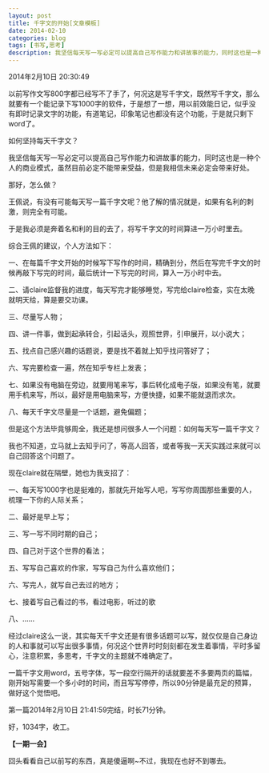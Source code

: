 ```yaml
---
layout: post
title: 千字文的开始[文章模板]
date: 2014-02-10
categories: blog
tags: [书写,思考]
description: 我坚信每天写一写必定可以提高自己写作能力和讲故事的能力，同时这也是一种个人的商业模式，虽然目前必定不能带来受益，但是我相信未来必定会带来好处。
---
```



2014年2月10日 20:30:49

以前写作文写800字都已经写不了手了，何况这是写千字文，既然写千字文，那么就要有一个能记录下写1000字的软件，于是想了一想，用以前效能日记，似乎没有即时记录文字的功能，有道笔记，印象笔记也都没有这个功能，于是就只剩下word了。

如何坚持每天千字文？

我坚信每天写一写必定可以提高自己写作能力和讲故事的能力，同时这也是一种个人的商业模式，虽然目前必定不能带来受益，但是我相信未来必定会带来好处。

那好，怎么做？

王佩说，有没有可能每天写一篇千字文呢？他了解的情况就是，如果有名利的刺激，则完全有可能。

于是我必须是奔着名和利的目的去了，将写千字文的时间算进一万小时里去。

综合王佩的建议，个人方法如下：

一、在每篇千字文开始的时候写下写作的时间，精确到分，然后在写完千字文的时候再敲下写完的时间，最后统计一下写完的时间，算入一万小时中去。

二、请claire监督我的进度，每天写完才能够睡觉，写完给claire检查，实在太晚就明天给，算是要交功课。

三、尽量写人物；

四、讲一件事，做到起承转合，引起话头，观照世界，引申展开，以小说大；

五、找点自己感兴趣的话题说，要是找不着就上知乎找问答好了；

六、写完要检查一遍，然在知乎专栏上发表；

七、如果没有电脑在旁边，就要用笔来写，事后转化成电子版，如果没有笔，就要用手机来写，所以，最好是用电脑来写，方便快捷，如果不能就退而求次。

八、每天千字文尽量是一个话题，避免偏题；

但是这个方法毕竟够周全，我还是想问很多人一个问题：如何每天写一篇千字文？

我也不知道，立马就上去知乎问了，等高人回答，或者等我一天天实践过来就可以自己回答这个问题了。

现在claire就在隔壁，她也为我支招了：

一、每天写1000字也是挺难的，那就先开始写人吧，写写你周围那些重要的人，梳理一下你的人际关系；

二、最好是早上写；

三、写一写不同时期的自己；

四、自己对于这个世界的看法；

五、写写自己喜欢的作家，写写自己为什么喜欢他们；

六、写完人，就写自己去过的地方；

七、接着写自己看过的书，看过电影，听过的歌

八、……

经过claire这么一说，其实每天千字文还是有很多话题可以写，就仅仅是自己身边的人和事就可以写出很多事情，何况这个世界时时刻刻都在发生着事情，平时多留心，注意积累，多思考，千字文的主题就不难确定了。

一篇千字文用word，五号字体，写一段空行隔开的话就要差不多要两页的篇幅，刚开始写需要一个多小时的时间，而且写写停停，所以90分钟是最充足的预算，做好这个觉悟吧。

第一篇2014年2月10日 21:41:59完结，时长71分钟。

好，1034字，收工。

**【一期一会】**

回头看看自己以前写的东西，真是傻逼啊~不过，我现在也好不到哪去。
